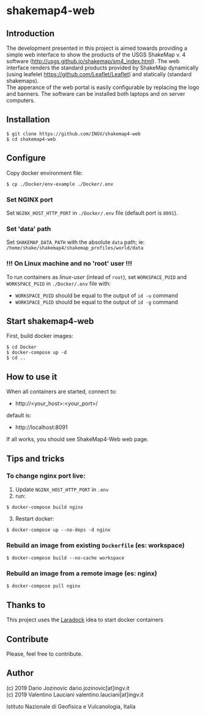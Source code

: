 # shakemap4-web
## Introduction
The development presented in this project is aimed towards providing a simple web interface to show the products of the USGS ShakeMap v. 4 software (http://usgs.github.io/shakemap/sm4_index.html). The web interface renders the standard products provided by ShakeMap dynamically (using leafelet https://github.com/Leaflet/Leaflet) and statically (standard shakemaps).   
The apperance of the web portal is easily configurable by replacing the logo and banners. The software can be installed both laptops and on server computers.  

## Installation

```
$ git clone https://github.com/INGV/shakemap4-web
$ cd shakemap4-web
```

## Configure
Copy docker environment file:
```
$ cp ./Docker/env-example ./Docker/.env
```
### Set NGINX port
Set `NGINX_HOST_HTTP_PORT` in `./Docker/.env` file (default port is `8091`).

### Set 'data' path
Set `SHAKEMAP_DATA_PATH` with the absolute `data` path; ie: `/home/shake/shakemap4/shakemap_profiles/world/data`

### !!! On Linux machine and no 'root' user !!!
To run containers as *linux-user* (intead of `root`), set `WORKSPACE_PUID` and `WORKSPACE_PGID` in `./Docker/.env` file with:
- `WORKSPACE_PUID` should be equal to the output of `id -u` command
- `WORKSPACE_PGID` should be equal to the output of `id -g` command

## Start shakemap4-web
First, build docker images:

```
$ cd Docker
$ docker-compose up -d
$ cd ..
```

## How to use it
When all containers are started, connect to: 
- http://<your_host>:<your_port>/

default is:
- http://localhost:8091

If all works, you should see ShakeMap4-Web web page.

## Tips and tricks
### To change nginx port live:
1) Update `NGINX_HOST_HTTP_PORT` in `.env`
2) run:
```
$ docker-compose build nginx
```
3) Restart docker:
```
$ docker-compose up --no-deps -d nginx
```

### Rebuild an image from existing `Dockerfile` (es: workspace)
```
$ docker-compose build --no-cache workspace
```

### Rebuild an image from a remote image (es: nginx)
```
$ docker-compose pull nginx
```

## Thanks to
This project uses the [Laradock](https://github.com/laradock/laradock) idea to start docker containers

## Contribute
Please, feel free to contribute.

## Author
(c) 2019 Dario Jozinovic dario.jozinovic[at]ingv.it \
(c) 2019 Valentino Lauciani valentino.lauciani[at]ingv.it


Istituto Nazionale di Geofisica e Vulcanologia, Italia
